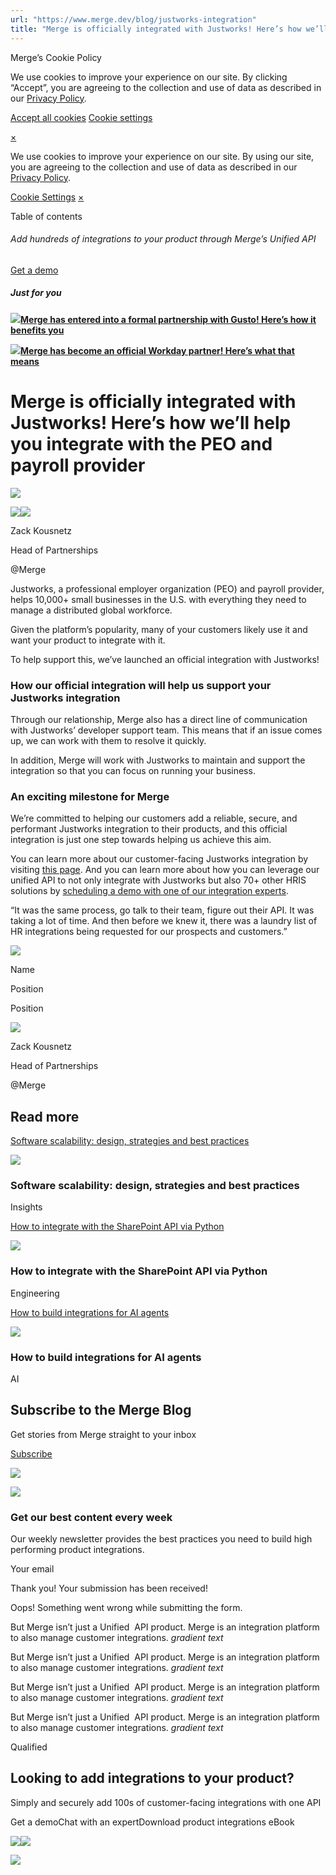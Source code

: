 ```yaml
---
url: "https://www.merge.dev/blog/justworks-integration"
title: "Merge is officially integrated with Justworks! Here’s how we’ll help you integrate with the PEO and payroll provider"
---
```


Merge’s Cookie Policy

We use cookies to improve your experience on our site. By clicking “Accept”, you are agreeing to the collection and use of data as described in our [Privacy Policy](https://www.merge.dev/legal/privacy-policy).

[Accept all cookies](https://www.merge.dev/blog/justworks-integration#) [Cookie settings](https://www.merge.dev/cookie-settings)

[×](https://www.merge.dev/blog/justworks-integration#)

We use cookies to improve your experience on our site. By using our site, you are agreeing to the collection and use of data as described in our [Privacy Policy](https://www.merge.dev/legal/privacy-policy).

[Cookie Settings](https://www.merge.dev/archive/cookie-settings) [×](https://www.merge.dev/blog/justworks-integration#)

Table of contents

###### Add hundreds of integrations to your product through Merge’s Unified API

[Get a demo](https://www.merge.dev/get-in-touch?utm_btn=dr-page-blog%2Fjustworks-integration)

##### Just for you

[![](https://cdn.prod.website-files.com/62796ab9647626cbab663f42/67cdd376071b615c9f2dcbcb_Blog%20Header%20Brand%20Refresh.png)**Merge has entered into a formal partnership with Gusto! Here’s how it benefits you**](https://www.merge.dev/blog/gusto-partnership)

[![](https://cdn.prod.website-files.com/62796ab9647626cbab663f42/67cdd376071b615c9f2dcbcb_Blog%20Header%20Brand%20Refresh.png)**Merge has become an official Workday partner! Here’s what that means**](https://www.merge.dev/blog/workday-partnership)

# Merge is officially integrated with Justworks! Here’s how we’ll help you integrate with the PEO and payroll provider

![](https://cdn.prod.website-files.com/62796ab9647626cbab663f42/68150de78690dc309074a46e_Partner%20Image%20Template%20Twitter%20(1200%20x%20675).png)

![](https://cdn.prod.website-files.com/62796ab9647626cbab663f42/68152bbbda148c54c0a41c11_Zack%20headshot%20(1).png)![](https://cdn.prod.website-files.com/62796ab9647626cbab663f42/64dd5385ca3e2516664e3492_62eff8dedd39ff2e310371f3_Zack.webp)

Zack Kousnetz

Head of Partnerships

@Merge

Justworks, a professional employer organization (PEO) and payroll provider, helps 10,000+ small businesses in the U.S. with everything they need to manage a distributed global workforce.

Given the platform’s popularity, many of your customers likely use it and want your product to integrate with it.

To help support this, we’ve launched an official integration with Justworks!

### **How our official integration will help us support your Justworks integration**

Through our relationship, Merge also has a direct line of communication with Justworks’ developer support team. This means that if an issue comes up, we can work with them to resolve it quickly.

In addition, Merge will work with Justworks to maintain and support the integration so that you can focus on running your business.

### **An exciting milestone for Merge**

We’re committed to helping our customers add a reliable, secure, and performant Justworks integration to their products, and this official integration is just one step towards helping us achieve this aim.

You can learn more about our customer-facing Justworks integration by visiting [this page](https://www.merge.dev/integrations/justworks). And you can learn more about how you can leverage our unified API to not only integrate with Justworks but also 70+ other HRIS solutions by [scheduling a demo with one of our integration experts](https://www.merge.dev/get-in-touch?utm_btn=dr-page-blog%2Fworkday-partnership).

“It was the same process, go talk to their team, figure out their API. It was taking a lot of time. And then before we knew it, there was a laundry list of HR integrations being requested for our prospects and customers.”

![](https://cdn.prod.website-files.com/plugins/Basic/assets/placeholder.60f9b1840c.svg)

Name

Position

Position

![](https://cdn.prod.website-files.com/62796ab9647626cbab663f42/68152bbbda148c54c0a41c11_Zack%20headshot%20(1).png)

Zack Kousnetz

Head of Partnerships

@Merge

## Read more

[Software scalability: design, strategies and best practices](https://www.merge.dev/blog/software-scalability)

![](https://cdn.prod.website-files.com/62796ab9647626cbab663f42/67d8578f0b3a81cb7b7c635a_Blog%20Header%20Brand%20Refresh%20(2).png)

### Software scalability: design, strategies and best practices

Insights

[How to integrate with the SharePoint API via Python](https://www.merge.dev/blog/sharepoint-api-python)

![](https://cdn.prod.website-files.com/62796ab9647626cbab663f42/67f5b2d1e5322f98bcf08952_Blog%20Header%20Brand%20Refresh%20(1).jpg)

### How to integrate with the SharePoint API via Python

Engineering

[How to build integrations for AI agents](https://www.merge.dev/blog/ai-agent-integrations)

![](https://cdn.prod.website-files.com/62796ab9647626cbab663f42/67d9ca5e423a87d4859f5726_AI%20product%20strategy.png)

### How to build integrations for AI agents

AI

## Subscribe to the Merge Blog

Get stories from Merge straight to your inbox

[Subscribe](https://www.merge.dev/get-in-touch?utm_btn=dr-page-root)

![](https://cdn.prod.website-files.com/624b192df0b0151225c10026/67a0696c88fcb6b1a1d8ad6f_CTA%20Background%20Logo.svg)

![](https://cdn.prod.website-files.com/624b192df0b0151225c10026/67b45ba027fc65a2262dc95d_cta-bg.svg)

### Get our best content every week

Our weekly newsletter provides the best practices you need to build high performing product integrations.

Your email

Thank you! Your submission has been received!

Oops! Something went wrong while submitting the form.

But Merge isn’t just a Unified  API product. Merge is an integration platform to also manage customer integrations. _gradient text_

But Merge isn’t just a Unified  API product. Merge is an integration platform to also manage customer integrations. _gradient text_

But Merge isn’t just a Unified  API product. Merge is an integration platform to also manage customer integrations. _gradient text_

But Merge isn’t just a Unified  API product. Merge is an integration platform to also manage customer integrations. _gradient text_

Qualified

## Looking to add integrations to your product?

Simply and securely add 100s of customer-facing integrations with one API

Get a demoChat with an expertDownload product integrations eBook

![](https://t.co/1/i/adsct?bci=4&dv=America%2FAdak%26en-US%2Cen%26Google%20Inc.%26Linux%20x86_64%26255%261280%261024%264%2624%261280%261024%260%26na&eci=3&event=%7B%7D&event_id=e0330318-4a1c-43b3-97fb-676dd0e77cb2&integration=gtm&p_id=Twitter&p_user_id=0&pl_id=1135560a-68d5-4d22-9d6f-c08d8a7f220a&tw_document_href=https%3A%2F%2Fwww.merge.dev%2Fblog%2Fjustworks-integration&tw_iframe_status=0&txn_id=o7z1d&type=javascript&version=2.3.33)![](https://analytics.twitter.com/1/i/adsct?bci=4&dv=America%2FAdak%26en-US%2Cen%26Google%20Inc.%26Linux%20x86_64%26255%261280%261024%264%2624%261280%261024%260%26na&eci=3&event=%7B%7D&event_id=e0330318-4a1c-43b3-97fb-676dd0e77cb2&integration=gtm&p_id=Twitter&p_user_id=0&pl_id=1135560a-68d5-4d22-9d6f-c08d8a7f220a&tw_document_href=https%3A%2F%2Fwww.merge.dev%2Fblog%2Fjustworks-integration&tw_iframe_status=0&txn_id=o7z1d&type=javascript&version=2.3.33)

![](https://bat.bing.com/action/0?ti=343102454&tm=gtm002&Ver=2&mid=ef74fd3c-0f6e-4fc0-8cba-14bb29bc0a24&bo=2&sid=87b024703e8d11f09a1cd11315b28892&vid=87b038d03e8d11f08e2e199cf61ef1a0&vids=1&msclkid=N&pi=918639831&lg=en-US&sw=1280&sh=1024&sc=24&tl=Merge%20is%20officially%20integrated%20with%20Justworks!%20Here%E2%80%99s%20how%20we%E2%80%99ll%20help%20you%20integrate%20with%20the%20PEO%20and%20payroll%20provider&p=https%3A%2F%2Fwww.merge.dev%2Fblog%2Fjustworks-integration&r=&lt=492&evt=pageLoad&sv=1&asc=G&cdb=AQAQ&rn=167405)